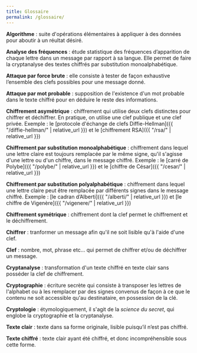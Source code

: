 ```yaml
---
title: Glossaire
permalink: /glossaire/
---
```


**Algorithme** : suite d'opérations élémentaires à appliquer à des données pour aboutir à un réultat désiré.

**Analyse des fréquences** : étude statistique des fréquences d’apparition de chaque lettre dans un message par rapport à sa langue. 
Elle permet de faire la cryptanalyse des textes chiffrés par substitution monoalphabétique.

**Attaque par force brute** : elle consiste à tester de façon exhaustive l’ensemble des clefs possibles pour une message donné.

**Attaque par mot probable** : supposition de l'existence d'un mot probable dans le texte chiffré pour en déduire le reste des informations. 

**Chiffrement asymétrique** : chiffrement qui utilise deux clefs distinctes pour chiffrer et déchiffrer. En pratique, on utilise une clef publique et une clef privée. Exemple : le [protocole d'échange de clefs Diffie-Hellman]({{ "/diffie-hellman/" | relative_url }}) et le [chiffrement RSA]({{ "/rsa/" | relative_url }})

**Chiffrement par substitution monoalphabétique** : chiffrement dans lequel une lettre claire est toujours remplacée par le même signe, qu'il s'agisse d'une lettre ou d'un chiffre, dans le message chiffré. Exemple : le [carré de Polybe]({{ "/polybe/" | relative_url }}) et le [chiffre de César]({{ "/cesar/" | relative_url }})

**Chiffrement par substitution polyalphabétique** : chiffrement dans lequel une lettre claire peut être remplacée par différents signes dans le message chiffré. 
Exemple : [le cadran d’Alberti]({{ "/alberti/" | relative_url }}) et [le chiffre de Vigenère]({{ "/vigenere/" | relative_url }})

**Chiffrement symétrique** : chiffrement dont la clef permet le chiffrement et le déchiffrement.

**Chiffrer** : tranformer un message afin qu'il ne soit lisible qu'à l'aide d'une clef.

**Clef** : nombre, mot, phrase etc... qui permet de chiffrer et/ou de déchiffrer un message.

**Cryptanalyse** : transformation d'un texte chiffré en texte clair sans posséder la clef de chiffrement.

**Cryptographie** : écriture secrète qui consiste à transposer les lettres de l'alphabet ou à les remplacer par des signes convenus de façon à ce que le contenu ne soit accessible qu'au destinataire, en possession de la clé.

**Cryptologie** : étymologiquement, il s'agit de la *science du secret*, qui englobe la cryptographie et la cryptanalyse.

**Texte clair** : texte dans sa forme originale, lisible puisqu’il n’est pas chiffré.

**Texte chiffré** : texte clair ayant été chiffré, et donc incompréhensible sous cette forme.



